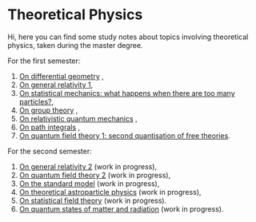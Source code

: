 # Theoretical Physics

Hi, here you can find some study notes about topics involving theoretical physics, taken during the master degree. 

For the first semester:
1. [On differential geometry](https://github.com/PhysicsZandi/TheoreticalPhysics/blob/main/source/dg/dg.pdf) ,
2. [On general relativity 1](https://github.com/PhysicsZandi/TheoreticalPhysics/blob/main/source/gr1/gr1.pdf),
3. [On statistical mechanics: what happens when there are too many particles?](https://github.com/PhysicsZandi/TheoreticalPhysics/blob/main/source/sm/sm.pdf), 
4. [On group theory](https://github.com/PhysicsZandi/TheoreticalPhysics/blob/main/source/lie/lie.pdf) ,
5. [On relativistic quantum mechanics](https://github.com/PhysicsZandi/TheoreticalPhysics/blob/main/source/rqm/rqm.pdf) ,
6. [On path integrals](https://github.com/PhysicsZandi/TheoreticalPhysics/blob/main/source/pi/pi.pdf) ,
7. [On quantum field theory 1: second quantisation of free theories](https://github.com/PhysicsZandi/TheoreticalPhysics/blob/main/source/qft1/qft1.pdf).

For the second semester:
1. [On general relativity 2](https://github.com/PhysicsZandi/TheoreticalPhysics/blob/main/source2/gr2/gr2.pdf) (work in progress),
2. [On quantum field theory 2](https://github.com/PhysicsZandi/TheoreticalPhysics/blob/main/source2/qft2/qft2.pdf) (work in progress),
3. [On the standard model](https://github.com/PhysicsZandi/TheoreticalPhysics/blob/main/source2/std/std.pdf) (work in progress),
4. [On theoretical astroparticle physics](https://github.com/PhysicsZandi/TheoreticalPhysics/blob/main/source2/tap/tap.pdf) (work in progress),
5. [On statistical field theory](https://github.com/PhysicsZandi/TheoreticalPhysics/blob/main/source2/sft/sft.pdf) (work in progress).
6. [On quantum states of matter and radiation](https://github.com/PhysicsZandi/TheoreticalPhysics/blob/main/source2/qsmr/qsmr.pdf) (work in progress).

